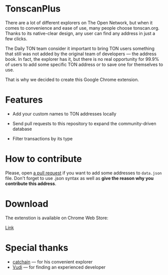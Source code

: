 # TonscanPlus

There are a lot of different explorers on The Open Network, but when it comes to convenience and ease of use, many people choose tonscan.org. Thanks to its native-clear design, any user can find any address in just a few clicks.

The Daily TON team consider it important to bring TON users something that still was not added by the original team of developers — the address book. In fact, the explorer has it, but there is no real opportunity for 99.9% of users to add some specific TON address or to save one for themselves to use.

That is why we decided to create this Google Chrome extension.

# Features

- Add your custom names to TON addresses locally

- Send pull requests to this repository to expand the community-driven database

- Filter transactions by its type

# How to contribute

Please, open [a pull request](https://github.com/menschee/tonscanplus/pulls) if you want to add some addresses to `data.json` file. Don't forget to use .json syntax as well as **give the reason why you contribute this address**.

# Download

The extenstion is available on Chrome Web Store:

[Link](https://chrome.google.com/webstore/detail/tonscan%20/egonpnmjojlaogggbjklkbkflgipljpd?hl=en&authuser=0)

# Special thanks

- [catchain](https://github.com/catchain) — for his convenient explorer
- [Vudi](https://github.com/Vudi) — for finding an experienced developer
